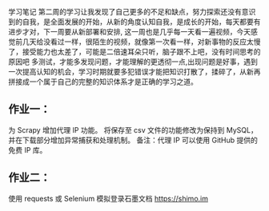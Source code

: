 学习笔记
第二周的学习让我发现了自己更多的不足和缺点，努力探索还没有意识到的自我，是全面发展的开始，从新的角度认知自我，是成长的开始，每天都要有进步才对，下一周要从新部署和安排,
这一周也是几乎每一天看一遍视频，今天感觉前几天给没看过一样，很陌生的视频，就像第一次看一样，对新事物的反应太慢了，接受能力也太差了，可能是二倍速耳朵只听，脑子跟不上吧，没有时间思考的原因吧
多测试，才能多发现问题，才能理解的更透彻一点,出现问题是好事，遇到一次提高认知的机会，学习时期就要多犯错误才能把知识打散了，揉碎了，从新再拼接成一个属于自己的完整的知识体系才是正确的学习之道。


## 作业一：

为 Scrapy 增加代理 IP 功能。
将保存至 csv 文件的功能修改为保持到 MySQL，并在下载部分增加异常捕获和处理机制。
备注：代理 IP 可以使用 GitHub 提供的免费 IP 库。

## 作业二：

使用 requests 或 Selenium 模拟登录石墨文档 https://shimo.im